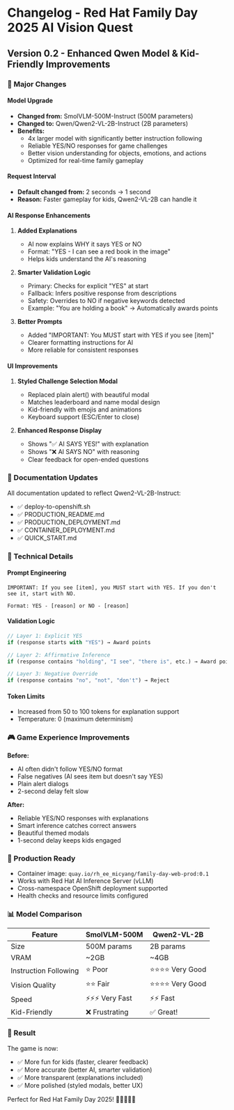 # Changelog - Red Hat Family Day 2025 AI Vision Quest

## Version 0.2 - Enhanced Qwen Model & Kid-Friendly Improvements

### 🎯 Major Changes

#### Model Upgrade
- **Changed from:** SmolVLM-500M-Instruct (500M parameters)
- **Changed to:** Qwen/Qwen2-VL-2B-Instruct (2B parameters)
- **Benefits:**
  - 4x larger model with significantly better instruction following
  - Reliable YES/NO responses for game challenges
  - Better vision understanding for objects, emotions, and actions
  - Optimized for real-time family gameplay

#### Request Interval
- **Default changed from:** 2 seconds → 1 second
- **Reason:** Faster gameplay for kids, Qwen2-VL-2B can handle it

#### AI Response Enhancements
1. **Added Explanations**
   - AI now explains WHY it says YES or NO
   - Format: "YES - I can see a red book in the image"
   - Helps kids understand the AI's reasoning

2. **Smarter Validation Logic**
   - Primary: Checks for explicit "YES" at start
   - Fallback: Infers positive response from descriptions
   - Safety: Overrides to NO if negative keywords detected
   - Example: "You are holding a book" → Automatically awards points

3. **Better Prompts**
   - Added "IMPORTANT: You MUST start with YES if you see [item]"
   - Clearer formatting instructions for AI
   - More reliable for consistent responses

#### UI Improvements
1. **Styled Challenge Selection Modal**
   - Replaced plain alert() with beautiful modal
   - Matches leaderboard and name modal design
   - Kid-friendly with emojis and animations
   - Keyboard support (ESC/Enter to close)

2. **Enhanced Response Display**
   - Shows "✅ AI SAYS YES!" with explanation
   - Shows "❌ AI SAYS NO" with reasoning
   - Clear feedback for open-ended questions

### 📝 Documentation Updates

All documentation updated to reflect Qwen2-VL-2B-Instruct:
- ✅ deploy-to-openshift.sh
- ✅ PRODUCTION_README.md
- ✅ PRODUCTION_DEPLOYMENT.md
- ✅ CONTAINER_DEPLOYMENT.md
- ✅ QUICK_START.md

### 🔧 Technical Details

#### Prompt Engineering
```
IMPORTANT: If you see [item], you MUST start with YES. If you don't see it, start with NO.

Format: YES - [reason] or NO - [reason]
```

#### Validation Logic
```javascript
// Layer 1: Explicit YES
if (response starts with "YES") → Award points

// Layer 2: Affirmative Inference
if (response contains "holding", "I see", "there is", etc.) → Award points

// Layer 3: Negative Override
if (response contains "no", "not", "don't") → Reject
```

#### Token Limits
- Increased from 50 to 100 tokens for explanation support
- Temperature: 0 (maximum determinism)

### 🎮 Game Experience Improvements

**Before:**
- AI often didn't follow YES/NO format
- False negatives (AI sees item but doesn't say YES)
- Plain alert dialogs
- 2-second delay felt slow

**After:**
- Reliable YES/NO responses with explanations
- Smart inference catches correct answers
- Beautiful themed modals
- 1-second delay keeps kids engaged

### 🚀 Production Ready

- Container image: `quay.io/rh_ee_micyang/family-day-web-prod:0.1`
- Works with Red Hat AI Inference Server (vLLM)
- Cross-namespace OpenShift deployment supported
- Health checks and resource limits configured

### 📊 Model Comparison

| Feature | SmolVLM-500M | Qwen2-VL-2B |
|---------|--------------|-------------|
| Size | 500M params | 2B params |
| VRAM | ~2GB | ~4GB |
| Instruction Following | ⭐ Poor | ⭐⭐⭐⭐ Very Good |
| Vision Quality | ⭐⭐ Fair | ⭐⭐⭐⭐ Very Good |
| Speed | ⚡⚡⚡ Very Fast | ⚡⚡ Fast |
| Kid-Friendly | ❌ Frustrating | ✅ Great! |

### 🎉 Result

The game is now:
- ✅ More fun for kids (faster, clearer feedback)
- ✅ More accurate (better AI, smarter validation)
- ✅ More transparent (explanations included)
- ✅ More polished (styled modals, better UX)

Perfect for Red Hat Family Day 2025! 🎩👨‍👩‍👧‍👦

